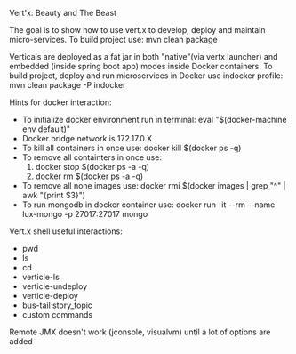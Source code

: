 Vert'x: Beauty and The Beast

The goal is to show how to use vert.x to develop, deploy and maintain micro-services.
To build project use: mvn clean package

Verticals are deployed as a fat jar in both "native"(via vertx launcher) and embedded (inside spring boot app) 
modes inside Docker containers. 
To build project, deploy and run microservices in Docker use indocker profile: mvn clean package -P indocker 

Hints for docker interaction:
 - To initialize docker environment run in terminal: eval "$(docker-machine env default)"
 - Docker bridge network is 172.17.0.X
 - To kill all containers in once use: docker kill $(docker ps -q)
 - To remove all containters in once use:
    1. docker stop $(docker ps -a -q)
    2. docker rm $(docker ps -a -q)
 - To remove all none images use: docker rmi $(docker images | grep "^<none>" | awk "{print $3}")
 - To run mongodb in docker container use: docker run -it --rm --name lux-mongo -p 27017:27017 mongo
 
Vert.x shell useful interactions:
 - pwd
 - ls
 - cd
 - verticle-ls
 - verticle-undeploy
 - verticle-deploy
 - bus-tail story_topic
 - custom commands
 
 Remote JMX doesn't work (jconsole, visualvm) until a lot of options are added
 